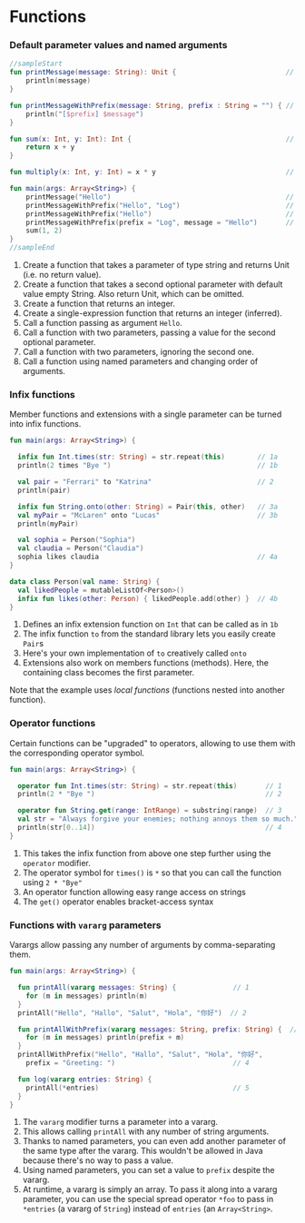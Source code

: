 # Functions

### Default parameter values and named arguments

<div class="language-kotlin" theme="idea" markdown="1">

```kotlin
//sampleStart
fun printMessage(message: String): Unit {                           // 1
    println(message)
}

fun printMessageWithPrefix(message: String, prefix : String = "") { // 2
    println("[$prefix] $message")
}

fun sum(x: Int, y: Int): Int {                                      // 3
    return x + y
}

fun multiply(x: Int, y: Int) = x * y                                // 4

fun main(args: Array<String>) {
    printMessage("Hello")                                           // 5                    
    printMessageWithPrefix("Hello", "Log")                          // 6
    printMessageWithPrefix("Hello")                                 // 7
    printMessageWithPrefix(prefix = "Log", message = "Hello")       // 8
    sum(1, 2)
}
//sampleEnd
```

</div>

1. Create a function that takes a parameter of type string and returns Unit (i.e. no return value).
2. Create a function that takes a second optional parameter with default value empty String. Also return Unit, which can be omitted.
3. Create a function that returns an integer.
4. Create a single-expression function that returns an integer (inferred).
5. Call a function passing as argument `Hello`.
6. Call a function with two parameters, passing a value for the second optional parameter.
7. Call a function with two parameters, ignoring the second one. 
8. Call a function using named parameters and changing order of arguments.

### Infix functions

Member functions and extensions with a single parameter can be turned into infix functions.

<div class="language-kotlin" theme="idea">

```kotlin
fun main(args: Array<String>) {

  infix fun Int.times(str: String) = str.repeat(this)        // 1a
  println(2 times "Bye ")                                    // 1b

  val pair = "Ferrari" to "Katrina"                          // 2
  println(pair)

  infix fun String.onto(other: String) = Pair(this, other)   // 3a
  val myPair = "McLaren" onto "Lucas"                        // 3b
  println(myPair)

  val sophia = Person("Sophia")
  val claudia = Person("Claudia")
  sophia likes claudia                                       // 4a
}

data class Person(val name: String) {
  val likedPeople = mutableListOf<Person>()
  infix fun likes(other: Person) { likedPeople.add(other) }  // 4b
}
```

</div>

1. Defines an infix extension function on `Int` that can be called as in `1b`
2. The infix function `to` from the standard library lets you easily create `Pair`s
3. Here's your own implementation of `to` creatively called `onto`
4. Extensions also work on members functions (methods). Here, the containing class becomes the first parameter.

Note that the example uses _local functions_ (functions nested into another function).

### Operator functions

Certain functions can be "upgraded" to operators, allowing to use them with the corresponding operator symbol.

<div class="language-kotlin" theme="idea">

```kotlin
fun main(args: Array<String>) {

  operator fun Int.times(str: String) = str.repeat(this)       // 1
  println(2 * "Bye ")                                          // 2

  operator fun String.get(range: IntRange) = substring(range)  // 3
  val str = "Always forgive your enemies; nothing annoys them so much."
  println(str[0..14])                                          // 4
}
```

</div>

1. This takes the infix function from above one step further using the `operator` modifier.
2. The operator symbol for `times()` is `*` so that you can call the function using `2 * "Bye"`
3. An operator function allowing easy range access on strings
4. The `get()` operator enables bracket-access syntax

### Functions with `vararg` parameters

Varargs allow passing any number of arguments by comma-separating them.

<div class="language-kotlin" theme="idea">

```kotlin
fun main(args: Array<String>) {

  fun printAll(vararg messages: String) {              // 1
    for (m in messages) println(m)
  }
  printAll("Hello", "Hallo", "Salut", "Hola", "你好")  // 2

  fun printAllWithPrefix(vararg messages: String, prefix: String) {  // 3
    for (m in messages) println(prefix + m)
  }
  printAllWithPrefix("Hello", "Hallo", "Salut", "Hola", "你好",
    prefix = "Greeting: ")                             // 4

  fun log(vararg entries: String) {
    printAll(*entries)                                 // 5
  }
}
```

</div>

1. The `vararg` modifier turns a parameter into a vararg.
2. This allows calling `printAll` with any number of string arguments.
3. Thanks to named parameters, you can even add another parameter of the same type after the vararg. This wouldn't be allowed in Java because there's no way to pass a value.
4. Using named parameters, you can set a value to `prefix` despite the vararg.
5. At runtime, a vararg is simply an array. To pass it along into a vararg parameter, you can use the special spread operator `*foo` to pass in `*entries` (a vararg of `String`) instead of `entries` (an `Array<String>`.
